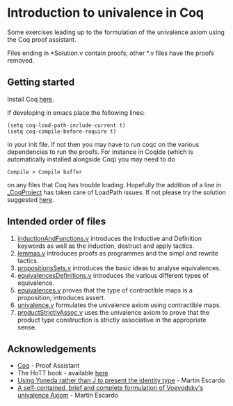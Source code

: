 # Introduction to univalence in Coq

Some exercises leading up to the formulation of the univalence axiom using the Coq proof assistant.

Files ending in *Solution.v contain proofs; other *.v files have the proofs removed.

## Getting started

Install Coq [here](https://coq.inria.fr/).

If developing in emacs place the following lines:

```
(setq coq-load-path-include-current t)
(setq coq-compile-before-require t)
```

in your init file.
If not then you may have to run coqc on the various dependencies to run the proofs.
For instance in CoqIde (which is automatically installed alongside Coq) you may need to do

```
Compile > Compile buffer
```

on any files that Coq has trouble loading. 
Hopefully the addition of a line in [\_CoqProject](_CoqProject) has taken care of LoadPath issues. 
If not please try the solution suggested [here](https://stackoverflow.com/questions/16202666/coqide-cant-load-modules-from-same-folder).

## Intended order of files

1. [inductionAndFunctions.v](inductionAndFunctions.v) introduces the Inductive and Definition keywords as well as the induction, destruct and apply tactics.
2. [lemmas.v](lemmas.v) introduces proofs as programmes and the simpl and rewrite tactics.
3. [propositionsSets.v](propositionsSets.v) introduces the basic ideas to analyse equivalences.
4. [equivalencesDefinitions.v](equivalencesDefinitions.v) introduces the various different types of equivalence.
4. [equivalences.v](equivalences.v) proves that the type of contractible maps is a proposition; introduces assert.
3. [univalence.v](univalence.v) formulates the univalence axiom using contractible maps.
4. [productStrictlyAssoc.v](productStrictlyAssoc.v) uses the univalence axiom to prove that the product type construction is strictly associative in the appropriate sense.


## Acknowledgements

* [Coq](https://coq.inria.fr/) - Proof Assistant
* The HoTT book - available [here](https://homotopytypetheory.org/book/)
* [Using Yoneda rather than J to present the identity type](http://www.cs.bham.ac.uk/~mhe/yoneda/yoneda.html) - Martin Escardo
* [A self-contained, brief and complete formulation of Voevodsky's univalence Axiom](http://www.cs.bham.ac.uk/~mhe/agda-new/UnivalenceFromScratch.html) - Martin Escardo
